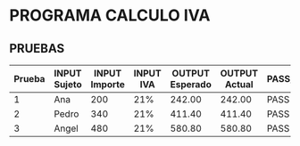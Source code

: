 

# PROGRAMA CALCULO IVA
##  PRUEBAS

| Prueba   | INPUT Sujeto   | INPUT Importe   | INPUT IVA      | OUTPUT Esperado    | OUTPUT Actual    | PASS/FAIL     |
|----------|----------------|-----------------|----------------|--------------------|------------------|---------------|
| 1        | Ana            | 200             | 21%            | 242.00             | 242.00           | PASS          |
| 2        | Pedro          | 340             | 21%            | 411.40             | 411.40           | PASS          |
| 3        | Angel          | 480             | 21%            | 580.80             | 580.80           | PASS          |